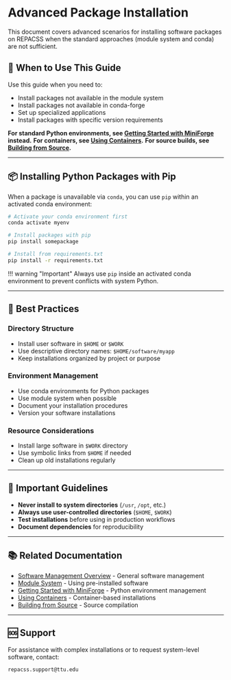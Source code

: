 # Advanced Package Installation

This document covers advanced scenarios for installing software packages on REPACSS when the standard approaches (module system and conda) are not sufficient.

## 🎯 When to Use This Guide

Use this guide when you need to:

- Install packages not available in the module system
- Install packages not available in conda-forge
- Set up specialized applications
- Install packages with specific version requirements

**For standard Python environments, see [Getting Started with MiniForge](miniforge.md) instead.**
**For containers, see [Using Containers](containers.md).**
**For source builds, see [Building from Source](building-from-source.md).**

---

## 📦 Installing Python Packages with Pip

When a package is unavailable via `conda`, you can use `pip` within an activated conda environment:

```bash
# Activate your conda environment first
conda activate myenv

# Install packages with pip
pip install somepackage

# Install from requirements.txt
pip install -r requirements.txt
```

!!! warning "Important"
    Always use `pip` inside an activated conda environment to prevent conflicts with system Python.

---

## 🎯 Best Practices

### Directory Structure

- Install user software in `$HOME` or `$WORK`
- Use descriptive directory names: `$HOME/software/myapp`
- Keep installations organized by project or purpose

### Environment Management

- Use conda environments for Python packages
- Use module system when possible
- Document your installation procedures
- Version your software installations

### Resource Considerations

- Install large software in `$WORK` directory
- Use symbolic links from `$HOME` if needed
- Clean up old installations regularly

---

## 🚨 Important Guidelines

- **Never install to system directories** (`/usr`, `/opt`, etc.)
- **Always use user-controlled directories** (`$HOME`, `$WORK`)
- **Test installations** before using in production workflows
- **Document dependencies** for reproducibility

---

## 📚 Related Documentation

- [Software Management Overview](index.md) - General software management
- [Module System](module-system.md) - Using pre-installed software
- [Getting Started with MiniForge](miniforge.md) - Python environment management
- [Using Containers](containers.md) - Container-based installations
- [Building from Source](building-from-source.md) - Source compilation

---

## 🆘 Support

For assistance with complex installations or to request system-level software, contact:

```
repacss.support@ttu.edu
```

